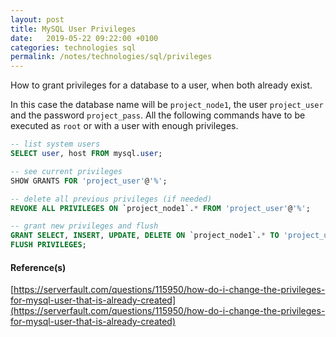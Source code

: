```yaml
---
layout: post
title: MySQL User Privileges
date:   2019-05-22 09:22:00 +0100
categories: technologies sql
permalink: /notes/technologies/sql/privileges
---
```

How to grant privileges for a database to a user, when both already exist.  

In this case the database name will be `project_node1`, the user `project_user` and the password `project_pass`. All the following commands have to be executed as `root` or with a user with enough privileges.  

~~~ sql
-- list system users
SELECT user, host FROM mysql.user;

-- see current privileges
SHOW GRANTS FOR 'project_user'@'%';

-- delete all previous privileges (if needed)
REVOKE ALL PRIVILEGES ON `project_node1`.* FROM 'project_user'@'%';

-- grant new privileges and flush
GRANT SELECT, INSERT, UPDATE, DELETE ON `project_node1`.* TO 'project_user'@'%';
FLUSH PRIVILEGES;
~~~

#### Reference(s)  
[https://serverfault.com/questions/115950/how-do-i-change-the-privileges-for-mysql-user-that-is-already-created](https://serverfault.com/questions/115950/how-do-i-change-the-privileges-for-mysql-user-that-is-already-created)
